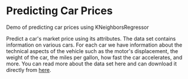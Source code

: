 # Predicting Car Prices
Demo of predicting car prices using KNeighborsRegressor

Predict a car's market price using its attributes. The data set contains information on various cars. For each car we have information about the technical aspects of the vehicle such as the motor's displacement, the weight of the car, the miles per gallon, how fast the car accelerates, and more. You can read more about the data set here and can download it directly from [here](https://archive.ics.uci.edu/ml/datasets/automobile).
